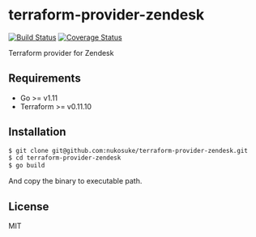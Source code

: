 # terraform-provider-zendesk
[![Build Status](https://travis-ci.org/nukosuke/terraform-provider-zendesk.svg?branch=master)](https://travis-ci.org/nukosuke/terraform-provider-zendesk)
[![Coverage Status](https://coveralls.io/repos/github/nukosuke/terraform-provider-zendesk/badge.svg?branch=master)](https://coveralls.io/github/nukosuke/terraform-provider-zendesk?branch=master)

Terraform provider for Zendesk

## Requirements

- Go >= v1.11
- Terraform >= v0.11.10

## Installation

```sh
$ git clone git@github.com:nukosuke/terraform-provider-zendesk.git
$ cd terraform-provider-zendesk
$ go build
```

And copy the binary to executable path.

## License

MIT
